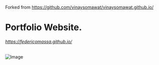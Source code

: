 Forked from https://github.com/vinaysomawat/vinaysomawat.github.io/

# Portfolio Website.
###### https://federicomassa.github.io/

![Image](https://github.com/federicomassa/federicomassa.github.io/blob/master/web-dev/images/portfolio.png)
